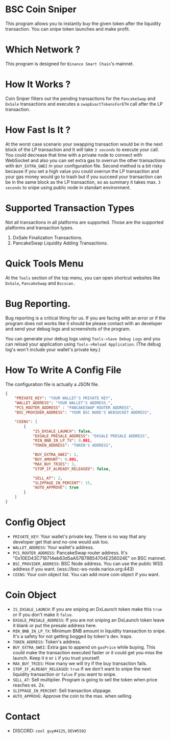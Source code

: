 # BSC Coin Sniper
This program allows you to instantly buy the given token after the liquidity transaction. You can snipe token launches and make profit.

# Which Network ?
This program is designed for `Binance Smart Chain`'s mainnet.

# How It Works ?
Coin Sniper filters out the pending transactions for the `PancakeSwap` and `DxSale` transactions and executes a `swapExactTokensForETH` call after the LP transaction.

# How Fast Is It ?
At the worst case scenario your swapping transaction would be in the next block of the LP transaction and It will take `3 seconds` to execute your call.
You could decrease that time with a private node to connect with WebSocket and also you can set extra gas to overrun the other transactions with `BUY_EXTRA_GWEI` in your configuration file. Second method is a bit risky because if you set a high value you could overrun the LP transaction and your gas money would go to trash but if you succeed your transaction can be in the same block as the LP transaction, so as summary it takes max. `3 seconds` to snipe using public node in standart environment.

# Supported Transaction Types
Not all transactions in all platforms are supported. Those are the supported platforms and transaction types.

1. DxSale Finalization Transactions.
2. PancakeSwap Liquidity Adding Transactions.

# Quick Tools Menu
At the `Tools` section of the top menu, you can open shortcut websites like `DxSale`, `PancakeSwap` and `Bscscan.`

# Bug Reporting.
Bug reporting is a critical thing for us. If you are facing with an error or if the program does not works like it should be please contact with an developer and send your debug logs and screenshots of the program.

You can generate your debug logs using `Tools->Save Debug Logs` and you can reload your application using `Tools->Reload Application`.
(The debug log's won't include your wallet's private key.)

# How To Write A Config File
The configuration file is actually a JSON file.

```json
{
    "PRIVATE_KEY": "YOUR WALLET'S PRIVATE KEY",
    "WALLET_ADDRESS": "YOUR WALLET'S ADDRESS.",
    "PCS_ROUTER_ADDRESS" : "PANCAKESWAP ROUTER ADDRESS",
    "BSC_PROVIDER_ADDRESS": "YOUR BSC NODE'S WEBSOCKET ADDRESS",

    "COINS": [
        {   
            "IS_DXSALE_LAUNCH": false,
            "DXSALE_PRESALE_ADDRESS": "DXSALE PRESALE ADDRESS",
            "MIN_BNB_IN_LP_TX": 0.001,
            "TOKEN_ADDRESS": "TOKEN'S ADDRESS",

            "BUY_EXTRA_GWEI": 1,
            "BUY_AMOUNT": 0.001,
            "MAX_BUY_TRIES": 3,
            "STOP_IF_ALREADY_RELEASED": false,

            "SELL_AT": 2,
            "SLIPPAGE_IN_PERCENT": 15,
            "AUTO_APPROVE": true
        }
    ]
}
```

# Config Object
* `PRIVATE_KEY`: Your wallet's private key. There is no way that any developer get that and no-one would ask too.
* `WALLET_ADDRESS`: Your wallet's address.
* `PCS_ROUTER_ADDRESS`: PancakeSwap router address. It's "0x10ED43C718714eb63d5aA57B78B54704E256024E" on BSC mainnet.
* `BSC_PROVIDER_ADDRESS`: BSC Node address. You can use the public WSS address if you want. (wss://bsc-ws-node.nariox.org:443)
* `COINS`: Your coin object list. You can add more coin object if you want.

# Coin Object
* `IS_DXSALE_LAUNCH`: If you are sniping an DxLaunch token make this `true` or if you don't make it `false`.
* `DXSALE_PRESALE_ADDRESS`: If you are not sniping an DxLaunch token leave it blank or put the presale address here.
* `MIN_BNB_IN_LP_TX`: Minimum BNB amount in liquidity transaction to snipe. It's a safety for not getting bogged by token's dev. traps.
* `TOKEN_ADDRESS`: Token's address.
* `BUY_EXTRA_GWEI`: Extra gas to append on `gasPrice` while buying. This could make the transaction executed faster or it could get you miss the launch. Keep it `0` or `1` if you trust yourself.
* `MAX_BUY_TRIES`: How many we will try if the buy transaction fails.
* `STOP_IF_ALREADY_RELEASED`: `true` if we don't want to snipe the next liquidity transaction or `false` if you want to snipe.
* `SELL_AT`: Sell multiplier. Program is going to sell the token when price reaches ex. 2x.
* `SLIPPAGE_IN_PERCENT`: Sell transaction slippage.
* `AUTO_APPROVE`: Approve the coin to the max. when selling.

# Contact
* DISCORD: `cool guy#4125`, `DEV#5502`
